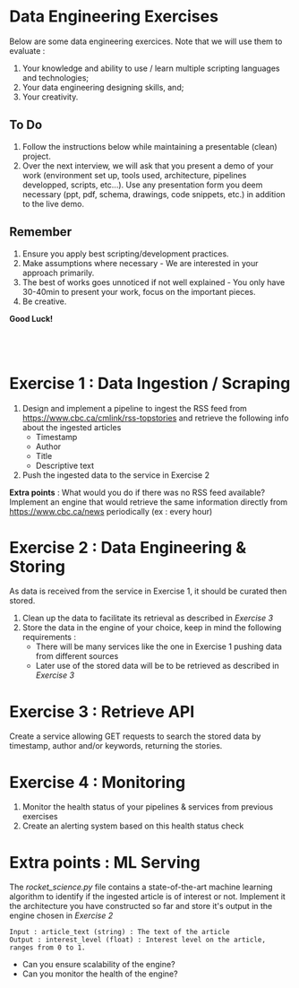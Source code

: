 # Data Engineering Exercises

Below are some data engineering exercices. Note that we will use them to evaluate : 
1. Your knowledge and ability to use / learn multiple scripting languages and technologies;
2. Your data engineering designing skills, and;
3. Your creativity.

## To Do 
1. Follow the instructions below while maintaining a presentable (clean) project. 
2. Over the next interview, we will ask that you present a demo of your work (environment set up, tools used, architecture, pipelines developped, scripts, etc...).
Use any presentation form you deem necessary (ppt, pdf, schema, drawings, code snippets, etc.) in addition to the live demo.

## Remember 
1. Ensure you apply best scripting/development practices.
2. Make assumptions where necessary - We are interested in your approach primarily.
3. The best of works goes unnoticed if not well explained - You only have 30-40min to present your work, focus on the important pieces.
4. Be creative.

**Good Luck!**
<br></br>
<br></br>


# Exercise 1 : Data Ingestion / Scraping
1. Design and implement a pipeline to ingest the RSS feed from https://www.cbc.ca/cmlink/rss-topstories and retrieve the following info about the ingested articles
    * Timestamp
    * Author
    * Title
    * Descriptive text
2. Push the ingested data to the service in Exercise 2

**Extra points** : What would you do if there was no RSS feed available? Implement an engine that would retrieve the same information directly from https://www.cbc.ca/news periodically (ex : every hour) 

# Exercise 2 : Data Engineering & Storing
As data is received from the service in Exercise 1, it should be curated then stored. 
1. Clean up the data to facilitate its retrieval as described in *Exercise 3*
2. Store the data in the engine of your choice, keep in mind the following requirements : 
    * There will be many services like the one in Exercise 1 pushing data from different sources
    * Later use of the stored data will be to be retrieved as described in *Exercise 3*

# Exercise 3 : Retrieve API
Create a service allowing GET requests to search the stored data by timestamp, author and/or keywords, returning the stories.

# Exercise 4 : Monitoring
1. Monitor the health status of your pipelines & services from previous exercises
2. Create an alerting system based on this health status check

# Extra points : ML Serving
The *rocket_science.py* file contains a state-of-the-art machine learning algorithm to identify if the ingested article is of interest or not. Implement it the architecture you have constructed so far and store it's output in the engine chosen in *Exercise 2*
```
Input : article_text (string) : The text of the article
Output : interest_level (float) : Interest level on the article, ranges from 0 to 1.
```

  * Can you ensure scalability of the engine?
  * Can you monitor the health of the engine?

